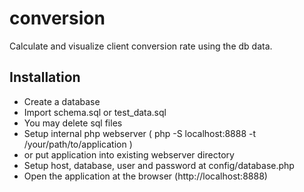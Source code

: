 # conversion
Calculate and visualize client conversion rate using the db data.

## Installation
* Create a database
* Import schema.sql or test_data.sql
* You may delete sql files
* Setup internal php webserver
( php -S localhost:8888 -t /your/path/to/application )
* or put application into existing webserver directory
* Setup host, database, user and password at config/database.php
* Open the application at the browser (http://localhost:8888)
